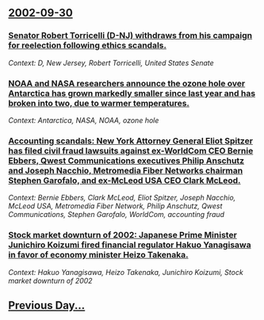 ## [2002-09-30](/news/2002/09/30/index.md)

### [ Senator Robert Torricelli (D-NJ) withdraws from his campaign for reelection following ethics scandals.](/news/2002/09/30/senator-robert-torricelli-d-nj-withdraws-from-his-campaign-for-reelection-following-ethics-scandals.md)
_Context: D, New Jersey, Robert Torricelli, United States Senate_

### [ NOAA and NASA researchers announce the ozone hole over Antarctica has grown markedly smaller since last year and has broken into two, due to warmer temperatures.](/news/2002/09/30/noaa-and-nasa-researchers-announce-the-ozone-hole-over-antarctica-has-grown-markedly-smaller-since-last-year-and-has-broken-into-two-due-t.md)
_Context: Antarctica, NASA, NOAA, ozone hole_

### [ Accounting scandals: New York Attorney General Eliot Spitzer has filed civil fraud lawsuits against ex-WorldCom CEO Bernie Ebbers, Qwest Communications executives Philip Anschutz and Joseph Nacchio, Metromedia Fiber Networks chairman Stephen Garofalo, and ex-McLeod USA CEO Clark McLeod.](/news/2002/09/30/accounting-scandals-new-york-attorney-general-eliot-spitzer-has-filed-civil-fraud-lawsuits-against-ex-worldcom-ceo-bernie-ebbers-qwest-co.md)
_Context: Bernie Ebbers, Clark McLeod, Eliot Spitzer, Joseph Nacchio, McLeod USA, Metromedia Fiber Network, Philip Anschutz, Qwest Communications, Stephen Garofalo, WorldCom, accounting fraud_

### [ Stock market downturn of 2002: Japanese Prime Minister Junichiro Koizumi fired financial regulator Hakuo Yanagisawa in favor of economy minister Heizo Takenaka.](/news/2002/09/30/stock-market-downturn-of-2002-japanese-prime-minister-junichiro-koizumi-fired-financial-regulator-hakuo-yanagisawa-in-favor-of-economy-min.md)
_Context: Hakuo Yanagisawa, Heizo Takenaka, Junichiro Koizumi, Stock market downturn of 2002_

## [Previous Day...](/news/2002/09/29/index.md)

